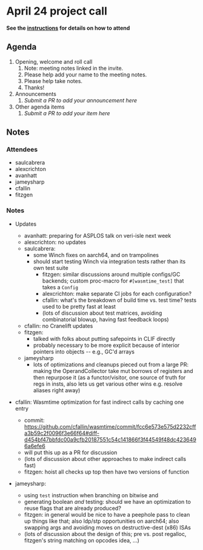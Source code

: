 # April 24 project call

**See the [instructions](../README.md) for details on how to attend**

## Agenda
1. Opening, welcome and roll call
    1. Note: meeting notes linked in the invite.
    1. Please help add your name to the meeting notes.
    1. Please help take notes.
    1. Thanks!
1. Announcements
    1. _Submit a PR to add your announcement here_
1. Other agenda items
    1. _Submit a PR to add your item here_

## Notes

### Attendees

- saulcabrera
- alexcrichton
- avanhatt
- jameysharp
- cfallin
- fitzgen

### Notes

- Updates
  - avanhatt: preparing for ASPLOS talk on veri-isle next week
  - alexcrichton: no updates
  - saulcabrera:
    - some Winch fixes on aarch64, and on trampolines
    - should start testing Winch via integration tests rather than its own test
      suite
      - fitzgen: similar discussions around multiple configs/GC backends;
        custom proc-macro for `#[wasmtime_test]` that takes a `Config`
      - alexcrichton: make separate CI jobs for each configuration?
      - cfallin: what's the breakdown of build time vs. test time? tests used
        to be pretty fast at least
      - (lots of discussion about test matrices, avoiding combinatorial blowup,
        having fast feedback loops)
  - cfallin: no Cranelift updates
  - fitzgen:
    - talked with folks about putting safepoints in CLIF directly
    - probably necessary to be more explicit because of interior pointers into
      objects -- e.g., GC'd arrays
  - jameysharp
    - lots of optimizations and cleanups pieced out from a large PR: making the
      OperandCollector take mut borrows of registers and then repurpose it (as
      a functor/visitor, one source of truth for regs in insts, also lets us
      get various other wins e.g. resolve aliases right away)

- cfallin: Wasmtime optimization for fast indirect calls by caching one entry
  - commit: https://github.com/cfallin/wasmtime/commit/fcc6e573e575d2232cffa3b59c2f0096f3e66f64#diff-d454bf47bbfdc00a9cfb20187551c54c141866f3f44549f48dc4236496a6efe6
  - will put this up as a PR for discussion
  - (lots of discussion about other approaches to make indirect calls fast)
  - fitzgen: hoist all checks up top then have two versions of function

- jameysharp:
  - using `test` instruction when branching on bitwise and
  - generating boolean *and* testing: should we have an optimization to reuse
    flags that are already produced?
  - fitzgen: in general would be nice to have a peephole pass to clean up
    things like that; also ldp/stp opportunities on aarch64; also swapping args
    and avoiding moves on destructive-dest (x86) ISAs
  - (lots of discussion about the design of this; pre vs. post regalloc,
    fitzgen's string matching on opcodes idea, ...)
